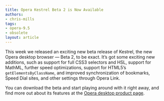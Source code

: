 ```yaml
---
title: Opera Kestrel Beta 2 is Now Available
authors:
- chris-mills
tags:
- opera-9.5
- obsolete
layout: article
---
```


This week we released an exciting new beta release of Kestrel, the new Opera desktop browser — Beta 2, to be exact. It’s got some exciting new additions, such as support for full CSS3 selectors and HSL, support for MathML, further speed optimizations, support for HTML5’s `getElementsByClassName`, and improved synchronization of bookmarks, Speed Dial sites, and other settings through Opera Link.

You can download the beta and start playing around with it right away, and find more out about its features at the [Opera desktop product page][1].

[1]: http://www.opera.com/products/desktop/next/